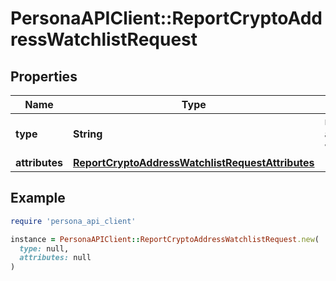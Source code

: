 # PersonaAPIClient::ReportCryptoAddressWatchlistRequest

## Properties

| Name | Type | Description | Notes |
| ---- | ---- | ----------- | ----- |
| **type** | **String** | report/crypto-address-watchlist | [optional] |
| **attributes** | [**ReportCryptoAddressWatchlistRequestAttributes**](ReportCryptoAddressWatchlistRequestAttributes.md) |  |  |

## Example

```ruby
require 'persona_api_client'

instance = PersonaAPIClient::ReportCryptoAddressWatchlistRequest.new(
  type: null,
  attributes: null
)
```

